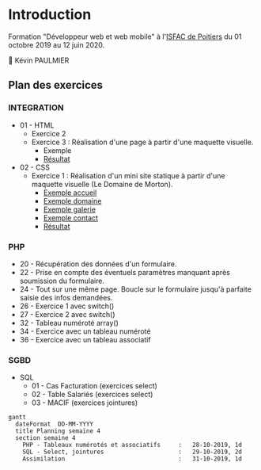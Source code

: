 # Introduction

Formation "Développeur web et web mobile" à l'[ISFAC de Poitiers](https://www.formation-isfac.com) du 01 octobre 2019 au 12 juin 2020.

:boy: Kévin PAULMIER

## Plan des exercices

### INTEGRATION

* 01 - HTML
  * Exercice 2
  * Exercice 3 : Réalisation d'une page à partir d'une maquette visuelle.
    * Exemple
    * [Résultat](https://kevid.gitlab.io/isfac-formation-wd/integration/01-html/exercice-3/exercice-3-optimized/index.html)
* 02 -  CSS
  * Exercice 1 : Réalisation d'un mini site statique à partir d'une maquette visuelle (Le Domaine de Morton).
    * [Exemple accueil](https://kevid.gitlab.io/isfac-formation-wd/integration/02-css/exercice-1/example/accueil.png)
    * [Exemple domaine](https://kevid.gitlab.io/isfac-formation-wd/integration/02-css/exercice-1/example/domaine.png)
    * [Exemple galerie](https://kevid.gitlab.io/isfac-formation-wd/integration/02-css/exercice-1/example/galerie.png)
    * [Exemple contact](https://kevid.gitlab.io/isfac-formation-wd/integration/02-css/exercice-1/example/contact.png)
    * [Résultat](https://kevid.gitlab.io/isfac-formation-wd/integration/02-css/exercice-1/index.html)

### PHP

* 20 - Récupération des données d'un formulaire.
* 22 - Prise en compte des éventuels paramètres manquant après soumission du formulaire.
* 24 - Tout sur une même page. Boucle sur le formulaire jusqu'à parfaite saisie des infos demandées.
* 26 - Exercice 1 avec switch()
* 27 - Exercice 2 avec switch()
* 32 - Tableau numéroté array()
* 34 - Exercice avec un tableau numéroté
* 36 - Exercice avec un tableau associatif

### SGBD

* SQL
  * 01 - Cas Facturation (exercices select)
  * 02 - Table Salariés (exercices select)
  * 03 - MACIF (exercices jointures)

```mermaid
gantt
  dateFormat  DD-MM-YYYY
  title Planning semaine 4
  section semaine 4
    PHP - Tableaux numérotés et associatifs     :   28-10-2019, 1d
    SQL - Select, jointures                     :   29-10-2019, 2d
    Assimilation                                :   31-10-2019, 1d
```
